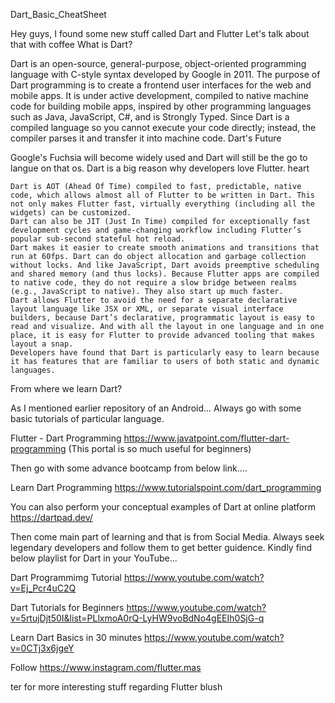 Dart_Basic_CheatSheet

Hey guys, I found some new stuff called Dart and Flutter Let's talk about that with coffee
What is Dart?

Dart is an open-source, general-purpose, object-oriented programming language with C-style syntax developed by Google in 2011. The purpose of Dart programming is to create a frontend user interfaces for the web and mobile apps. It is under active development, compiled to native machine code for building mobile apps, inspired by other programming languages such as Java, JavaScript, C#, and is Strongly Typed. Since Dart is a compiled language so you cannot execute your code directly; instead, the compiler parses it and transfer it into machine code.
Dart's Future

Google's Fuchsia will become widely used and Dart will still be the go to langue on that os.
Dart is a big reason why developers love Flutter. heart

    Dart is AOT (Ahead Of Time) compiled to fast, predictable, native code, which allows almost all of Flutter to be written in Dart. This not only makes Flutter fast, virtually everything (including all the widgets) can be customized.
    Dart can also be JIT (Just In Time) compiled for exceptionally fast development cycles and game-changing workflow including Flutter’s popular sub-second stateful hot reload.
    Dart makes it easier to create smooth animations and transitions that run at 60fps. Dart can do object allocation and garbage collection without locks. And like JavaScript, Dart avoids preemptive scheduling and shared memory (and thus locks). Because Flutter apps are compiled to native code, they do not require a slow bridge between realms (e.g., JavaScript to native). They also start up much faster.
    Dart allows Flutter to avoid the need for a separate declarative layout language like JSX or XML, or separate visual interface builders, because Dart’s declarative, programmatic layout is easy to read and visualize. And with all the layout in one language and in one place, it is easy for Flutter to provide advanced tooling that makes layout a snap.
    Developers have found that Dart is particularly easy to learn because it has features that are familiar to users of both static and dynamic languages.

From where we learn Dart?

As I mentioned earlier repository of an Android... Always go with some basic tutorials of particular language.

Flutter - Dart Programming https://www.javatpoint.com/flutter-dart-programming (This portal is so much useful for beginners)

Then go with some advance bootcamp from below link....

Learn Dart Programming https://www.tutorialspoint.com/dart_programming

You can also perform your conceptual examples of Dart at online platform https://dartpad.dev/

 Then come main part of learning and that is from Social Media. 
 Always seek legendary developers and follow them to get better guidence. 
 Kindly find below playlist for Dart in your YouTube...

Dart Programmimg Tutorial https://www.youtube.com/watch?v=Ej_Pcr4uC2Q

Dart Tutorials for Beginners https://www.youtube.com/watch?v=5rtujDjt50I&list=PLlxmoA0rQ-LyHW9voBdNo4gEEIh0SjG-q

Learn Dart Basics in 30 minutes https://www.youtube.com/watch?v=0CTj3x6jgeY

Follow https://www.instagram.com/flutter.mas

ter for more interesting stuff regarding Flutter blush
